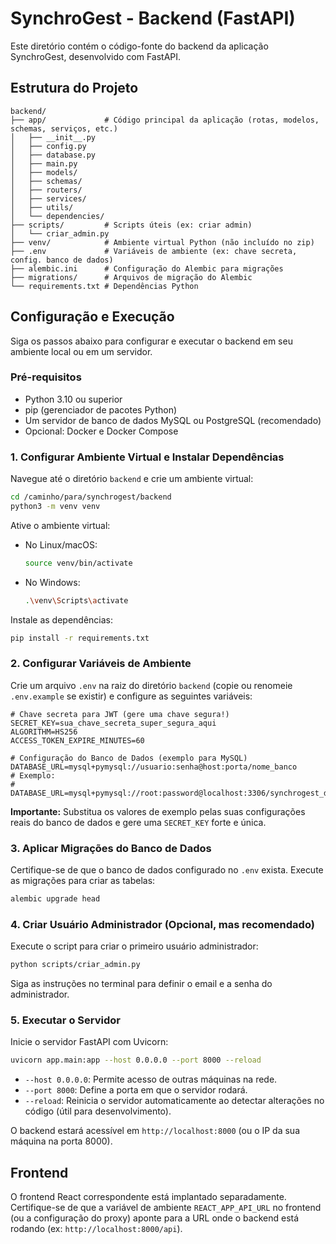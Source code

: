 # SynchroGest - Backend (FastAPI)

Este diretório contém o código-fonte do backend da aplicação SynchroGest, desenvolvido com FastAPI.

## Estrutura do Projeto

```
backend/
├── app/             # Código principal da aplicação (rotas, modelos, schemas, serviços, etc.)
│   ├── __init__.py
│   ├── config.py
│   ├── database.py
│   ├── main.py
│   ├── models/
│   ├── schemas/
│   ├── routers/
│   ├── services/
│   ├── utils/
│   └── dependencies/
├── scripts/         # Scripts úteis (ex: criar admin)
│   └── criar_admin.py
├── venv/            # Ambiente virtual Python (não incluído no zip)
├── .env             # Variáveis de ambiente (ex: chave secreta, config. banco de dados)
├── alembic.ini      # Configuração do Alembic para migrações
├── migrations/      # Arquivos de migração do Alembic
└── requirements.txt # Dependências Python
```

## Configuração e Execução

Siga os passos abaixo para configurar e executar o backend em seu ambiente local ou em um servidor.

### Pré-requisitos

*   Python 3.10 ou superior
*   pip (gerenciador de pacotes Python)
*   Um servidor de banco de dados MySQL ou PostgreSQL (recomendado)
*   Opcional: Docker e Docker Compose

### 1. Configurar Ambiente Virtual e Instalar Dependências

Navegue até o diretório `backend` e crie um ambiente virtual:

```bash
cd /caminho/para/synchrogest/backend
python3 -m venv venv
```

Ative o ambiente virtual:

*   No Linux/macOS:
    ```bash
    source venv/bin/activate
    ```
*   No Windows:
    ```bash
    .\venv\Scripts\activate
    ```

Instale as dependências:

```bash
pip install -r requirements.txt
```

### 2. Configurar Variáveis de Ambiente

Crie um arquivo `.env` na raiz do diretório `backend` (copie ou renomeie `.env.example` se existir) e configure as seguintes variáveis:

```dotenv
# Chave secreta para JWT (gere uma chave segura!)
SECRET_KEY=sua_chave_secreta_super_segura_aqui
ALGORITHM=HS256
ACCESS_TOKEN_EXPIRE_MINUTES=60

# Configuração do Banco de Dados (exemplo para MySQL)
DATABASE_URL=mysql+pymysql://usuario:senha@host:porta/nome_banco
# Exemplo:
# DATABASE_URL=mysql+pymysql://root:password@localhost:3306/synchrogest_db
```

**Importante:** Substitua os valores de exemplo pelas suas configurações reais do banco de dados e gere uma `SECRET_KEY` forte e única.

### 3. Aplicar Migrações do Banco de Dados

Certifique-se de que o banco de dados configurado no `.env` exista. Execute as migrações para criar as tabelas:

```bash
alembic upgrade head
```

### 4. Criar Usuário Administrador (Opcional, mas recomendado)

Execute o script para criar o primeiro usuário administrador:

```bash
python scripts/criar_admin.py
```

Siga as instruções no terminal para definir o email e a senha do administrador.

### 5. Executar o Servidor

Inicie o servidor FastAPI com Uvicorn:

```bash
uvicorn app.main:app --host 0.0.0.0 --port 8000 --reload
```

*   `--host 0.0.0.0`: Permite acesso de outras máquinas na rede.
*   `--port 8000`: Define a porta em que o servidor rodará.
*   `--reload`: Reinicia o servidor automaticamente ao detectar alterações no código (útil para desenvolvimento).

O backend estará acessível em `http://localhost:8000` (ou o IP da sua máquina na porta 8000).

## Frontend

O frontend React correspondente está implantado separadamente. Certifique-se de que a variável de ambiente `REACT_APP_API_URL` no frontend (ou a configuração do proxy) aponte para a URL onde o backend está rodando (ex: `http://localhost:8000/api`).

